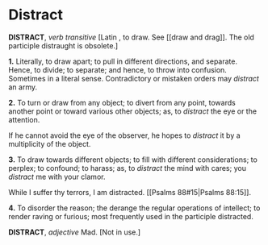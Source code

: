 # Distract

**DISTRACT**, _verb transitive_ \[Latin , to draw. See [[draw and drag]]. The old participle distraught is obsolete.\]

**1.** Literally, to draw apart; to pull in different directions, and separate. Hence, to divide; to separate; and hence, to throw into confusion. Sometimes in a literal sense. Contradictory or mistaken orders may _distract_ an army.

**2.** To turn or draw from any object; to divert from any point, towards another point or toward various other objects; as, to _distract_ the eye or the attention.

If he cannot avoid the eye of the observer, he hopes to _distract_ it by a multiplicity of the object.

**3.** To draw towards different objects; to fill with different considerations; to perplex; to confound; to harass; as, to _distract_ the mind with cares; you _distract_ me with your clamor.

While I suffer thy terrors, I am distracted. [[Psalms 88#15|Psalms 88:15]].

**4.** To disorder the reason; the derange the regular operations of intellect; to render raving or furious; most frequently used in the participle distracted.

**DISTRACT**, _adjective_ Mad. \[Not in use.\]